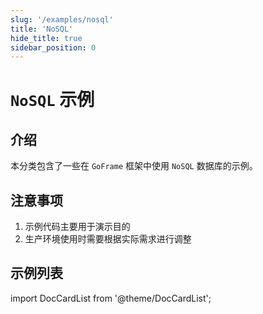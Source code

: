 ```yaml
---
slug: '/examples/nosql'
title: 'NoSQL'
hide_title: true
sidebar_position: 0
---
```


# `NoSQL` 示例

## 介绍

本分类包含了一些在 `GoFrame` 框架中使用 `NoSQL` 数据库的示例。

## 注意事项

1. 示例代码主要用于演示目的
2. 生产环境使用时需要根据实际需求进行调整

## 示例列表

import DocCardList from '@theme/DocCardList';

<DocCardList />